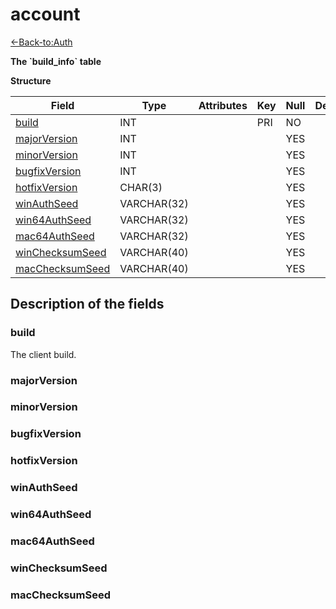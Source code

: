 # account

[<-Back-to:Auth](database-auth.md)

**The \`build_info\` table**

**Structure**

| Field                 | Type         | Attributes | Key | Null | Default           | Extra          | Comment    |
|-----------------------|--------------|------------|-----|------|-------------------|----------------|------------|
| [build][1]            | INT          |            | PRI | NO   |                   |                | Identifier |
| [majorVersion][2]     | INT          |            |     | YES  |                   |                |            |
| [minorVersion][3]     | INT          |            |     | YES  |                   |                |            |
| [bugfixVersion][4]    | INT          |            |     | YES  |                   |                |            |
| [hotfixVersion][5]    | CHAR(3)      |            |     | YES  |                   |                |            |
| [winAuthSeed][6]      | VARCHAR(32)  |            |     | YES  |                   |                |            |
| [win64AuthSeed][7]    | VARCHAR(32)  |            |     | YES  |                   |                |            |
| [mac64AuthSeed][8]    | VARCHAR(32)  |            |     | YES  |                   |                |            |
| [winChecksumSeed][9]  | VARCHAR(40)  |            |     | YES  |                   |                |            |
| [macChecksumSeed][10] | VARCHAR(40)  |            |     | YES  |                   |                |            |

[1]: #build
[2]: #majorVersion
[3]: #minorVersion
[4]: #bugfixVersion
[5]: #hotfixVersion
[6]: #winAuthSeed
[7]: #win64AuthSeed
[8]: #mac64AuthSeed
[9]: #winChecksumSeed
[10]: #macChecksumSeed

## Description of the fields

### build

The client build.

### majorVersion

### minorVersion

### bugfixVersion

### hotfixVersion

### winAuthSeed

### win64AuthSeed

### mac64AuthSeed

### winChecksumSeed

### macChecksumSeed
